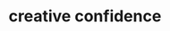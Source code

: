 ---
title: "creative confidence"
id: tag.id
permalink: "/tags/creative%20confidence"
videos: [258]
---